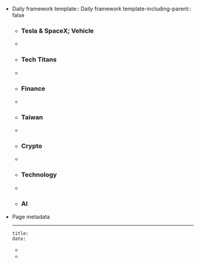 - Daily framework
  template:: Daily framework
  template-including-parent:: false
	- ### Tesla & SpaceX; Vehicle
	-
	- ### Tech Titans
	-
	- ### Finance
	-
	- ### Taiwan
	-
	- ### Crypto
	-
	- ### Technology
	-
	- ### AI
- Page metadata
	- ---
	  title:
	  date:
	-
	-